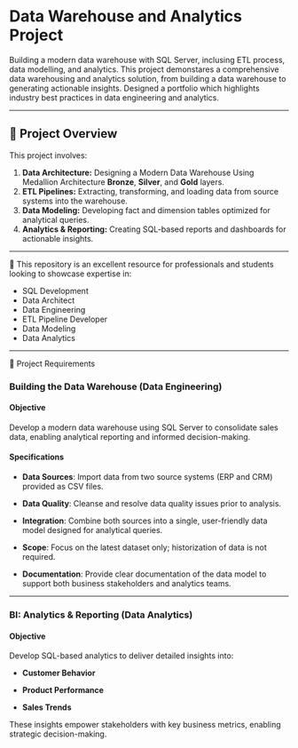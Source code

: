 # Data Warehouse and Analytics Project

Building a modern data warehouse with SQL Server, inclusing ETL process, data modelling, and analytics.
This project demonstares a comprehensive data warehousing and analytics solution, from building a data warehouse to generating actionable insights. Designed a portfolio which highlights industry best practices in data engineering and analytics.

---

## 📘 Project Overview

This project involves:

1. **Data Architecture:** Designing a Modern Data Warehouse Using Medallion Architecture **Bronze**, **Silver**, and **Gold** layers.  
2. **ETL Pipelines:** Extracting, transforming, and loading data from source systems into the warehouse.  
3. **Data Modeling:** Developing fact and dimension tables optimized for analytical queries.  
4. **Analytics & Reporting:** Creating SQL-based reports and dashboards for actionable insights.  

---

🎯 This repository is an excellent resource for professionals and students looking to showcase expertise in:

- SQL Development  
- Data Architect  
- Data Engineering  
- ETL Pipeline Developer  
- Data Modeling  
- Data Analytics


---
🚀 Project Requirements
### Building the Data Warehouse (Data Engineering)

#### Objective

Develop a modern data warehouse using SQL Server to consolidate sales data, enabling analytical reporting and informed decision-making.

#### Specifications

- **Data Sources**: Import data from two source systems (ERP and CRM) provided as CSV files.

- **Data Quality**: Cleanse and resolve data quality issues prior to analysis.

- **Integration**: Combine both sources into a single, user-friendly data model designed for analytical queries.

- **Scope**: Focus on the latest dataset only; historization of data is not required.

- **Documentation**: Provide clear documentation of the data model to support both business stakeholders and analytics teams.
  
---
### BI: Analytics & Reporting (Data Analytics)
#### Objective

Develop SQL-based analytics to deliver detailed insights into:

- **Customer Behavior**

- **Product Performance**

- **Sales Trends**

These insights empower stakeholders with key business metrics, enabling strategic decision-making.
